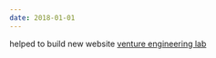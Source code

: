 ```yaml
---
date: 2018-01-01
---
```


helped to build new website [venture engineering lab](https://ve-lab.com)
